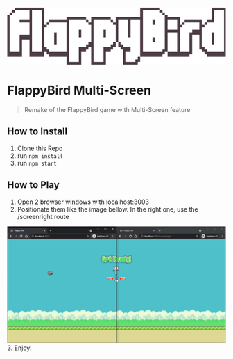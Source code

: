 <p align="center">
    <img src="/src/assets/imgs/flappy-bird-logo.png">
</p>
<!-- ![FlappyBirdTitle](/src/assets/imgs/flappy-bird-logo.png) -->

# FlappyBird Multi-Screen
> Remake of the FlappyBird game with Multi-Screen feature

## How to Install
1. Clone this Repo
2. run `npm install`
3. run `npm start`

## How to Play
1. Open 2 browser windows with localhost:3003
2. Positionate them like the image bellow. In the right one, use the /screenright route

![BrowserExample](/src/assets/imgs/browser_example.png)
3. Enjoy!